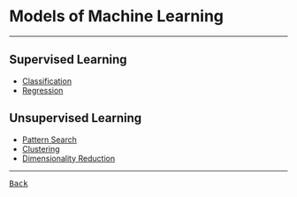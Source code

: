 # Models of Machine Learning

---

<!--Task Driven-->

<h2 title="
Obj: Predications & Predictive Models
Type: Pre Categorized Data
"> Supervised Learning </h2>

- [Classification](./SupLearn/Classification.md)
- [Regression](./SupLearn/Regression.md)

<!--Data Driven-->

<h2 title="
Obj: Pattern/Structure Recognition
Type: Unlabelled Data
"> Unsupervised Learning </h2>

- [Pattern Search](./UnSupLearn/PatternSearch.md)
- [Clustering](./UnSupLearn/Cluster.md)
- [Dimensionality Reduction](./UnSupLearn/DimeRedu.md)

---

[<kbd> Back </kbd>](./../../readme.md)
